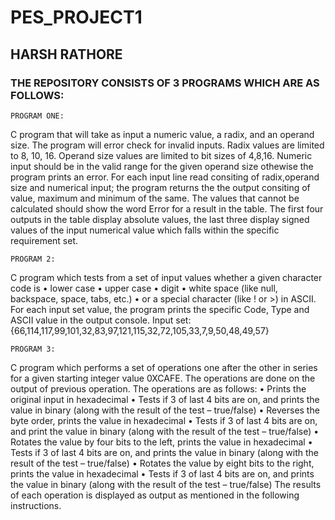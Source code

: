 # PES_PROJECT1

## HARSH RATHORE

### THE REPOSITORY CONSISTS OF 3 PROGRAMS WHICH ARE AS FOLLOWS:
    
    PROGRAM ONE:
C program that will take as input a numeric value, a radix, and an operand size. The program will error check for invalid inputs.  Radix values are limited to 8, 10, 16.  Operand size values are limited to bit sizes of 4,8,16.  Numeric input should be in the valid range for the given operand size othewise the program prints an error.  For each input line read consiting of radix,operand size and numerical input; the program returns the the output consiting of value, maximum and minimum of the same. The values that cannot be calculated should show the word Error for a result in the table.  The first four outputs in the table display absolute values, the last three display signed values of the input numerical value which falls within the specific requirement set.
    
    PROGRAM 2:
C program which tests from a set of input values whether a given character code is 
•	lower case
•	upper case
•	digit
•	white space (like null, backspace, space, tabs, etc.)
•	or a special character (like ! or >) in ASCII.  
For each input set value, the program prints the specific Code, Type and ASCII value in the output console.
Input set:  {66,114,117,99,101,32,83,97,121,115,32,72,105,33,7,9,50,48,49,57}

    PROGRAM 3:
C program which performs a set of operations one after the other in series for a given starting integer value 0XCAFE. The operations are done on the output of previous operation. The operations are as follows:
•	Prints the original input in hexadecimal
•	Tests if 3 of last 4 bits are on, and prints the value in binary (along with the result of the test – true/false)
•	Reverses the byte order, prints the value in hexadecimal
•	Tests if 3 of last 4 bits are on, and print the value in binary (along with the result of the test – true/false)
•	Rotates the value by four bits to the left, prints the value in hexadecimal
•	Tests if 3 of last 4 bits are on, and prints the value in binary (along with the result of the test – true/false)
•	Rotates the value by eight bits to the right, prints the value in hexadecimal
•	Tests if 3 of last 4 bits are on, and prints the value in binary (along with the result of the test – true/false)
The results of each operation is displayed as output as mentioned in the following instructions.



    

 

